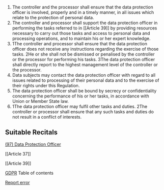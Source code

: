 
1. The controller and the processor shall ensure that the data protection officer is involved, properly and in a timely manner, in all issues which relate to the protection of personal data.
2. The controller and processor shall support the data protection officer in performing the tasks referred to in [[Article 39]] by providing resources necessary to carry out those tasks and access to personal data and processing operations, and to maintain his or her expert knowledge.
3. 1The controller and processor shall ensure that the data protection officer does not receive any instructions regarding the exercise of those tasks. 2He or she shall not be dismissed or penalised by the controller or the processor for performing his tasks. 3The data protection officer shall directly report to the highest management level of the controller or the processor.
4. Data subjects may contact the data protection officer with regard to all issues related to processing of their personal data and to the exercise of their rights under this Regulation.
5. The data protection officer shall be bound by secrecy or confidentiality concerning the performance of his or her tasks, in accordance with Union or Member State law.
6. 1The data protection officer may fulfil other tasks and duties. 2The controller or processor shall ensure that any such tasks and duties do not result in a conflict of interests.



## Suitable Recitals



[(97) Data Protection Officer](https://gdpr-info.eu/recitals/no-97/)




[[Article 37]]


[[Article 39]]



[GDPR](https://gdpr-info.eu)
Table of contents


[Report error](https://gdpr-info.eu/gf/?TB_iframe=true&height=306 "Your message")

